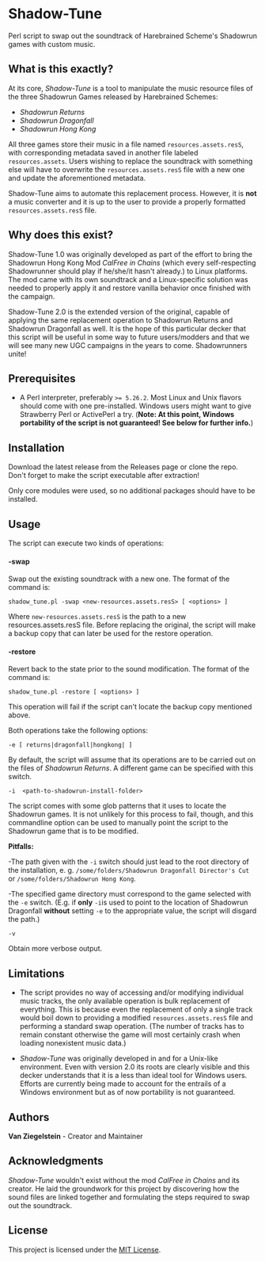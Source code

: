 # Shadow-Tune
Perl script to swap out the soundtrack of Harebrained Scheme's Shadowrun games with custom music. 

## What is this exactly?
At its core, *Shadow-Tune* is a tool to manipulate the music resource files of the three
Shadowrun Games released by Harebrained Schemes:

- *Shadowrun Returns*
- *Shadowrun Dragonfall*
- *Shadowrun Hong Kong*

All three games store their music in a file named `resources.assets.resS`, with corresponding
metadata saved in another file labeled `resources.assets`. Users wishing to replace the soundtrack
with something else will have to overwrite the `resources.assets.resS` file with a new one and 
update the aforementioned metadata.

Shadow-Tune aims to automate this replacement process. However, it is **not** a music converter and it is
up to the user to provide a properly formatted `resources.assets.resS` file.

## Why does this exist?
Shadow-Tune 1.0 was originally developed as part of the effort to bring the Shadowrun Hong Kong Mod *CalFree in Chains*
(which every self-respecting Shadowrunner should play if he/she/it hasn't already.) to Linux platforms. The mod came with its
own soundtrack and a Linux-specific solution was needed to properly apply it and restore vanilla behavior once finished with the campaign.

Shadow-Tune 2.0 is the extended version of the original, capable of applying the same replacement operation to Shadowrun Returns
and Shadowrun Dragonfall as well. It is the hope of this particular decker that this script will be useful in some way to 
future users/modders and that we will see many new UGC campaigns in the years to come. Shadowrunners unite!

## Prerequisites
- A Perl interpreter, preferably `>= 5.26.2`.
Most Linux and Unix flavors should come with one pre-installed. Windows users might want to give Strawberry Perl or ActivePerl
a try. (**Note: At this point, Windows portability of the script is not guaranteed! See below for further info.**)

## Installation
Download the latest release from the Releases page or clone the repo. 
Don't forget to make the script executable after extraction! 

Only core modules were used, so no additional packages should have to be installed.

## Usage
The script can execute two kinds of operations:

#### -swap
Swap out the existing soundtrack with a new one. The format of the command is:

`shadow_tune.pl -swap <new-resources.assets.resS> [ <options> ]` 

Where `new-resources.assets.resS` is the path to a new resources.assets.resS file.
Before replacing the original, the script will make a backup copy that can later be used for the restore operation.

#### -restore
Revert back to the state prior to the sound modification. The format of the command is:

`shadow_tune.pl -restore [ <options> ]`

This operation will fail if the script can't locate the backup copy mentioned above.

Both operations take the following options:

`-e [ returns|dragonfall|hongkong| ]`

By default, the script will assume that its operations are to be carried out on the files of *Shadowrun Returns*. A different
game can be specified with this switch.

`-i  <path-to-shadowrun-install-folder>`

The script comes with some glob patterns that it uses to locate the Shadowrun games. It is not unlikely for this 
process to fail, though, and this commandline option can be used to manually point the script to the Shadowrun game that is to be
modified. 

**Pitfalls:** 

-The path given with the `-i` switch should just lead to the root directory of the installation, e. g. 
`/some/folders/Shadowrun Dragonfall Director's Cut` or `/some/folders/Shadowrun Hong Kong`.

-The specified game directory must correspond to the game selected with the `-e` switch. (E.g. if **only** `-i`is used 
to point to the location of Shadowrun Dragonfall **without** setting `-e` to the appropriate value, the script will disgard
the path.)

`-v`

Obtain more verbose output.

## Limitations
- The script provides no way of accessing and/or modifying individual music tracks, the only available operation
is bulk replacement of everything. This is because even the replacement of only a single track would boil down to
providing a modified `resources.assets.resS` file and performing a standard swap operation. (The number of tracks has to remain
constant otherwise the game will most certainly crash when loading nonexistent music data.)

- *Shadow-Tune* was originally developed in and for a Unix-like environment. Even with version 2.0 its roots are clearly visible
and this decker understands that it is a less than ideal tool for Windows users. Efforts are currently being made to account for
the entrails of a Windows environment but as of now portability is not guaranteed.

## Authors
**Van Ziegelstein** - Creator and Maintainer 


## Acknowledgments
*Shadow-Tune* wouldn't exist without the mod *CalFree in Chains* and its creator. He laid the groundwork for this project by 
discovering how the sound files are linked together and formulating the steps required to swap out the soundtrack.

## License
This project is licensed under the [MIT License](LICENSE).
